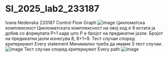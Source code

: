 # SI_2025_lab2_233187
Ivana Nedevska 233187
Control Flow Graph
![image](https://github.com/user-attachments/assets/0c15942b-f935-4a4c-97de-d4df107721aa)
Цикломатска комплексност
Цикломатската комплексност на овој код е 9 истата ја добив со формулата P+1 каде што P е бројот на предикатни јазли. Бројот на предикатни јазли изнесува 8, 8+1=9.
Тест случаи според критериумот Every statement
Минимално треба да имаме 5 тест случаи. 
![image](https://github.com/user-attachments/assets/86f11f31-ba4a-4d3e-a5c2-87fe28010484)
Тест случаи според критериумот Every path
![image](https://github.com/user-attachments/assets/2f990f6c-597b-4f05-bdff-dea92580b12d)




                                                                                                 
